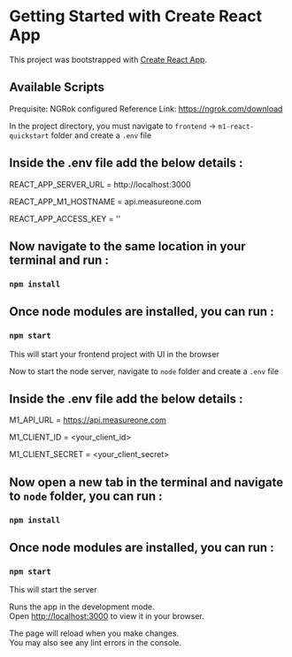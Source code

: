 # Getting Started with Create React App

This project was bootstrapped with [Create React App](https://github.com/facebook/create-react-app).

## Available Scripts

Prequisite: NGRok configured
            Reference Link: https://ngrok.com/download

In the project directory, you must navigate to `frontend` -> `m1-react-quickstart` folder and create a `.env` file

## Inside the .env file add the below details :

REACT_APP_SERVER_URL = http://localhost:3000

REACT_APP_M1_HOSTNAME = api.measureone.com

REACT_APP_ACCESS_KEY = ''

## Now navigate to the same location in your terminal and run :
### `npm install`

## Once node modules are installed, you can run :
### `npm start`

This will start your frontend project with UI in the browser

Now to start the node server, navigate to `node` folder and create a `.env` file

## Inside the .env file add the below details :

M1_API_URL = https://api.measureone.com

M1_CLIENT_ID = <your_client_id>

M1_CLIENT_SECRET = <your_client_secret>

## Now open a new tab in the terminal and navigate to `node` folder, you can run : 
### `npm install`

## Once node modules are installed, you can run :
### `npm start`

This will start the server

Runs the app in the development mode.\
Open [http://localhost:3000](http://localhost:3001) to view it in your browser.

The page will reload when you make changes.\
You may also see any lint errors in the console.



